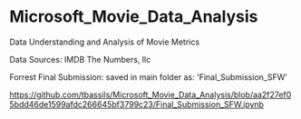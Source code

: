 # Microsoft_Movie_Data_Analysis

Data Understanding and Analysis of Movie Metrics


Data Sources:
IMDB
The Numbers, llc




Forrest Final Submission:
saved in main folder as: 'Final_Submission_SFW'

https://github.com/tbassils/Microsoft_Movie_Data_Analysis/blob/aa2f27ef05bdd46de1599afdc266645bf3799c23/Final_Submission_SFW.ipynb